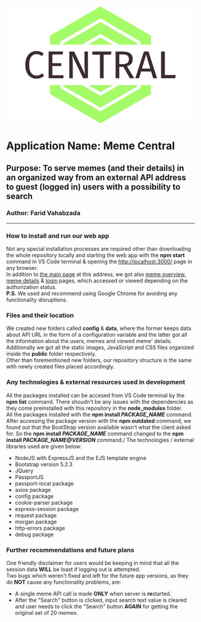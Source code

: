![Brand Logo](/public/img/logo.png) 
 
# Application Name: **Meme Central**
## Purpose: **To serve memes (and their details) in an organized way from an external API address to guest (logged in) users with a possibility to search**
### Author: **Farid Vahabzada**
---

### How to install and run our web app

Not any special installation processes are required other than downloading the whole repository locally and starting the web app with the **npm start** command in VS Code terminal & opening the [http://localhost:3000/](http://localhost:3000/) page in any browser.\
In addition to [the main page](http://localhost:3000/) at this address, we got also [meme overview](http://localhost:3000/memeoverview), [meme details](http://localhost:3000/memedetails) & [login](http://localhost:3000/login) pages, which accessed or viewed depending on the authorization status.\
**P.S.** We used and recommend using Google Chrome for avoiding any functionality disruptions.

### Files and their location

We created new folders called **config** & **data**, where the former keeps data about API URL in the form of a configuration variable and the latter got all the information about the users, memes and viewed meme' details.\
Additionally we got all the static images, JavaScript and CSS files organized inside the **public** folder respectively.\
Other than forementioned new folders, our repository structure is the same with newly created files placed accordingly.

### Any technologies & external resources used in development

All the packages installed can be accesed from VS Code terminal by the **npm list** command. There shoudn't be any issues with the dependencies as they come preinstalled with this repository in the **node_modules** folder.\
All the packages installed with the **npm install _PACKAGE_NAME_** command. After accessing the package version with the **npm outdated** command, we found out that the BootStrap version available wasn't what the client asked for. So the **npm install _PACKAGE_NAME_** command changed to the **npm install _PACKAGE_NAME@VERSION_** command./
The technologies / external libraries used are given below:
* NodeJS with ExpressJS and the EJS template engine
* Bootstrap version 5.2.3
* JQuery
* PassportJS
* passport-local package
* axios package
* config package
* cookie-parser package
* express-session package
* request package
* morgan package
* http-errors package
* debug package

### Further recommendations and future plans

One friendly disclaimer for users would be keeping in mind that all the session data **WILL** be loast if logging out is attempted.\
Two bugs which weren't fixed and left for the future app versions, as they do **NOT** cause any functionality problems, are: 
+ A single meme API call is made **ONLY** when server is **re**started.
+ After the "Search" button is clicked, input search text value is cleared and user needs to click the "Search" button **AGAIN** for getting the original set of 20 memes.
